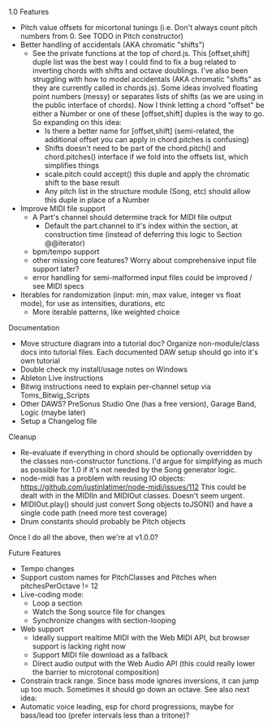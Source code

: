 1.0 Features
- Pitch value offsets for micortonal tunings (i.e. Don't always count pitch numbers from 0. See TODO in Pitch constructor) 
- Better handling of accidentals (AKA chromatic "shifts")
  - See the private functions at the top of chord.js. This [offset,shift] duple list was the best way I could find to fix
    a bug related to inverting chords with shifts and octave doublings. I've also been struggling with how to model
    accidentals (AKA chromatic "shifts" as they are currently called in chords.js). Some ideas involved floating point numbers (messy)
    or separates lists of shifts (as we are using in the public interface of chords). Now I think letting a chord "offset" be
    either a Number or one of these [offset,shift] duples is the way to go. So expanding on this idea:
    - Is there a better name for [offset,shift] (semi-related, the additional offset you can apply in chord.pitches is confusing)
    - Shifts doesn't need to be part of the chord.pitch() and chord.pitches() interface if we fold into the offsets list, 
      which simplifies things
    - scale.pitch could accept() this duple and apply the chromatic shift to the base result
    - Any pitch list in the structure module (Song, etc) should allow this duple in place of a Number
- Improve MIDI file support
  - A Part's channel should determine track for MIDI file output
    - Default the part.channel to it's index within the section, at construction time (instead of deferring this logic to Section @@iterator) 
  - bpm/tempo support
  - other missing core features? Worry about comprehensive input file support later?
  - error handling for semi-malformed input files could be improved / see MIDI specs
- Iterables for randomization (input: min, max value, integer vs float mode), for use as intensities, durations, etc
  - More iterable patterns, like weighted choice  

Documentation
- Move structure diagram into a tutorial doc? Organize non-module/class docs into tutorial files. 
  Each documented DAW setup should go into it's own tutorial
- Double check my install/usage notes on Windows
- Ableton Live instructions
- Bitwig instructions need to explain per-channel setup via Toms_Bitwig_Scripts
- Other DAWS? PreSonus Studio One (has a free version), Garage Band, Logic (maybe later) 
- Setup a Changelog file
  
Cleanup
- Re-evaluate if everything in chord should be optionally overridden by the classes non-constructor functions.
  I'd argue for simplifying as much as possible for 1.0 if it's not needed by the Song generator logic.
- node-midi has a problem with reusing IO objects: https://github.com/justinlatimer/node-midi/issues/112
  This could be dealt with in the MIDIIn and MIDIOut classes. Doesn't seem urgent.
- MIDIOut.play() should just convert Song objects toJSON() and have a single code path (need more test coverage)  
- Drum constants should probably be Pitch objects

Once I do all the above, then we're at v1.0.0?

Future Features
- Tempo changes
- Support custom names for PitchClasses and Pitches when pitchesPerOctave != 12
- Live-coding mode:
  - Loop a section
  - Watch the Song source file for changes
  - Synchronize changes with section-looping
- Web support
  - Ideally support realtime MIDI with the Web MIDI API, but browser support is lacking right now
  - Support MIDI file download as a fallback
  - Direct audio output with the Web Audio API (this could really lower the barrier to microtonal composition)
- Constrain track range. Since bass mode ignores inversions, it can jump up too much. Sometimes it should go down an octave. See also next idea:
- Automatic voice leading, esp for chord progressions, maybe for bass/lead too (prefer intervals less than a tritone)?
